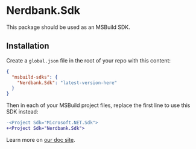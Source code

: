 # Nerdbank.Sdk

This package should be used as an MSBuild SDK.

## Installation

Create a `global.json` file in the root of your repo with this content:

```json
{
  "msbuild-sdks": {
    "Nerdbank.Sdk": "latest-version-here"
  }
}
```

Then in each of your MSBuild project files, replace the first line to use this SDK instead:

```diff
-<Project Sdk="Microsoft.NET.Sdk">
+<Project Sdk="Nerdbank.Sdk">
```

Learn more on [our doc site](https://aarnott.github.io/Nerdbank.Sdk/).
